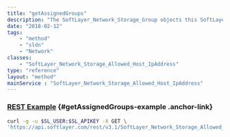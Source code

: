 ```yaml
---
title: "getAssignedGroups"
description: "The SoftLayer_Network_Storage_Group objects this SoftLayer_Network_Storage_Allowed_Host is present in."
date: "2018-02-12"
tags:
    - "method"
    - "sldn"
    - "Network"
classes:
    - "SoftLayer_Network_Storage_Allowed_Host_IpAddress"
type: "reference"
layout: "method"
mainService : "SoftLayer_Network_Storage_Allowed_Host_IpAddress"
---
```


### [REST Example](#getAssignedGroups-example) <a href="/article/rest/"><i class="fas fa-question"></i></a> {#getAssignedGroups-example .anchor-link} 
```bash
curl -g -u $SL_USER:$SL_APIKEY -X GET \
'https://api.softlayer.com/rest/v3.1/SoftLayer_Network_Storage_Allowed_Host_IpAddress/{SoftLayer_Network_Storage_Allowed_Host_IpAddressID}/getAssignedGroups'
```
